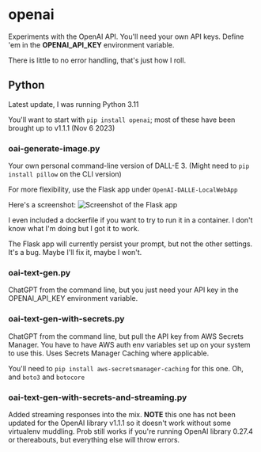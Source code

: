 # openai
Experiments with the OpenAI API. You'll need your own API keys.  Define 'em in the
**OPENAI_API_KEY** environment variable.

There is little to no error handling, that's just how I roll.

## Python
Latest update, I was running Python 3.11

You'll want to start with `pip install openai`; most of these have been brought up to v1.1.1 (Nov 6 2023)

### oai-generate-image.py
Your own personal command-line version of DALL-E 3. (Might need to `pip install pillow` on the CLI version)

For more flexibility, use the Flask app under `OpenAI-DALLE-LocalWebApp`

Here's a screenshot:
![Screenshot of the Flask app](assets/cybercrow.png)

I even included a dockerfile if you want to try to run it in a container.  I don't know what I'm doing but I got it to work.

The Flask app will currently persist your prompt, but not the other settings. It's a bug. Maybe I'll fix it, maybe I won't.

### oai-text-gen.py
ChatGPT from the command line, but you just need your API key in the OPENAI_API_KEY environment variable.

### oai-text-gen-with-secrets.py
ChatGPT from the command line, but pull the API key from AWS Secrets Manager.  You have to have AWS auth env variables set up on your system to use this. Uses Secrets Manager Caching where applicable.

You'll need to `pip install aws-secretsmanager-caching` for this one. Oh, and `boto3` and `botocore`

### oai-text-gen-with-secrets-and-streaming.py
Added streaming responses into the mix.
**NOTE** this one has not been updated for the OpenAI library v1.1.1 so it doesn't work without some virtualenv muddling.  Prob still works if you're running OpenAI library 0.27.4 or thereabouts, but everything else will throw errors.


